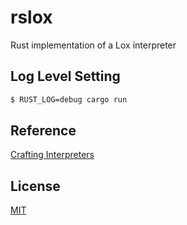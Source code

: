 # rslox
Rust implementation of a Lox interpreter  

## Log Level Setting
```sh 
$ RUST_LOG=debug cargo run
```

## Reference
[Crafting Interpreters](https://github.com/munificent/craftinginterpreters)

## License
[MIT](./LICENSE)